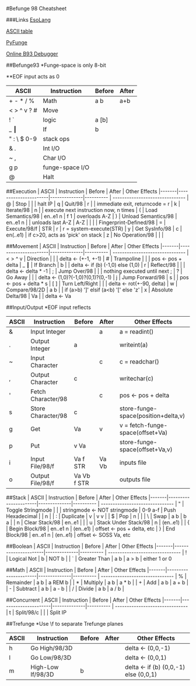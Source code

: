 
#Befunge 98 Cheatsheet

###Links
[EsoLang](https://esolangs.org/wiki/Funge-98)

[ASCII table](https://ss64.com/ascii.html)

[PyFunge](https://pythonhosted.org/PyFunge/index.html)

[Online B93 Debugger](https://esolangpark.vercel.app/ide/befunge93)

##Befunge93
*Funge-space is only 8-bit

**EOF input acts as 0

 | ASCII | Instruction          | Before       | After     
 |-------|----------------------|--------------|---------- 
 | + - * / % | Math             | a b          | a+b       
 | < > ^ v ? # | Move           |              |           
 | ! `   | logic                | a \[b]       |           
 | _ ┃   | If                   | b            |   
 | " : \ $ 0-9 | stack ops      |              |           
 | & .   | Int I/O              |              |           
 | ~ ,   | Char I/O             |              |          
 | g p   | funge-space I/O      |              |   
 | @     | Halt                 |              |           



##Execution
 | ASCII | Instruction          | Before       | After     | Other Effects
 |-------|----------------------|--------------|---------- | -------------------------------
 | @     | Stop                 |              |           | halt IP
 | q     | Quit/98              | r            |           | immediate exit, returncode = r
 | k     | Iterate/98           | n            |           | execute next instruction now, n times
 | (     | Load Semantics/98    | en..e1 n     | f 1       | overloads A-Z
 | )     | Unload Semantics/98  | en..e1 n     |           | unloads last A-Z
 | A-Z   |                      |              |           | Fingerprint-Defined/98
 | =     | Execute/98/f         | STR          | r         | r = system-execute(STR)
 | y     | Get SysInfo/98       | c            | en(..e1)  | if c>20, acts as 'pick' on stack
 | z     | No Operation/98      |              |           |


##Movement
 | ASCII | Instruction          | Before       | After     | Other Effects
 |-------|----------------------|--------------|---------- | -------------------------------
 | < > ^ v  | Direction            |              |           | delta <- (+-1, +-1)
 | #     | Trampoline           |              |           | pos <- pos + delta
 | _ ┃   | If Branch            | b            |           | delta <- if (b) (-1,0) else (1,0)
 | r     | Reflect/98           |              |           | delta <- delta * -1
 | ;     | Jump Over/98         |              |           | nothing executed until next ;
 | ?     | Go Away              |              |           | delta <- (1,0)?(-1,0)?(0,1)?(0,-1)
 | j     | Jump Forward/98      | s            |           | pos <- pos + delta * s
 | [ ]   | Turn Left/Right      |              |           | delta <- rot(+-90, delta)
 | w     | Compare/98/2D        | a b          |           | if (a>b) ']' elsif (a<b) '[' else 'z'
 | x     | Absolute Delta/98    | Va           |           | delta <- Va
 
##Input/Output
*EOF input reflects

 | ASCII | Instruction          | Before       | After     | Other Effects
 |-------|----------------------|--------------|---------- | -------------------------------
 | &     | Input Integer        |              | a         | a = readint()
 | .     | Output Integer       | a            |           | writeint(a)
 | ~     | Input Character      |              | c         | c = readchar()
 | ,     | Output Character     | c            |           | writechar(c)
 | '     | Fetch Character/98   |              | c         | pos <- pos + delta
 | s     | Store Character/98   | c            |           | store-funge-space(position+delta,v)
 | g     | Get                  | Va           | v         | v = fetch-funge-space(offset+Va)
 | p     | Put                  | v Va         |           | store-funge-space(offset+Va,v)
 | i     | Input File/98/f      | Va f STR     | Va Vb     | inputs file
 | o     | Output File/98/f     | Va Vb f STR  |           | outputs file

##Stack
 | ASCII | Instruction          | Before       | After     | Other Effects
 |-------|----------------------|--------------|---------- | -------------------------------
 | "     | Toggle Stringmode    |              |           | stringmode <- NOT stringmode
 | 0-9 a-f | Push Hexadecimal   |              | n         |
 | :     | Duplicate            | v            | v v       |
 | $     | Pop                  | n            |           |
 | \     | Swap                 | a b          | b a       |
 | n     | Clear Stack/98       | en..e1       |           |
 | u     | Stack Under Stack/98 | n            | (en..e1)  |
 | {     | Begin Block/98       | en..e1 n     | (en..e1)  | offset <- pos + delta, etc
 | }     | End Block/98         | en..e1 n     | (en..e1)  | offset <- SOSS Va, etc


##Boolean
 | ASCII | Instruction          | Before       | After     | Other Effects
 |-------|----------------------|--------------|---------- | -------------------------------
 | !     | Logical Not          | b            | NOT b     |
 | `     | Greater Than         | a b          | a > b     | either 1 or 0


##Math
 | ASCII | Instruction          | Before       | After     | Other Effects
 |-------|----------------------|--------------|---------- | -------------------------------
 | %     | Remainder            | a b          | a REM b   |
 | *     | Multiply             | a b          | a * b     |
 | +     | Add                  | a b          | a + b     |
 | -     | Subtract             | a b          | a - b     |
 | /     | Divide               | a b          | a / b     |
 
##Concurrent
 | ASCII | Instruction          | Before       | After     | Other Effects
 |-------|----------------------|--------------|---------- | -------------------------------
 | t     | Split/98/c           |              |           | Split IP


##Trefunge
*Use \f to separate Trefunge planes

 | ASCII | Instruction          | Before       | After     | Other Effects
 |-------|----------------------|--------------|---------- | -------------------------------
 | h     | Go High/98/3D        |              |           | delta <- (0,0,-1)
 | l     | Go Low/98/3D         |              |           | delta <- (0,0,1)
 | m     | High-Low If/98/3D    | b            |           | delta <- if (b) (0,0,-1) else (0,0,1)
